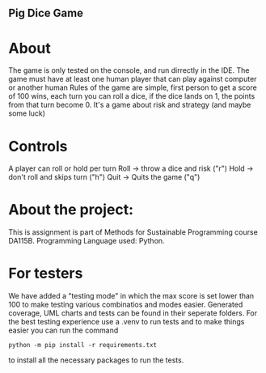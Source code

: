 ## Pig Dice Game

# About

The game is only tested on the console, and run dirrectly in the IDE.
The game must have at least one human player that can play against computer or another human
Rules of the game are simple, first person to get a score of 100 wins, each turn you can roll a dice, if the dice lands on 1, the points from that turn become 0. It's a game about risk and strategy (and maybe some luck)

# Controls

A player can roll or hold per turn
Roll -> throw a dice and risk ("r")
Hold -> don't roll and skips turn ("h")
Quit -> Quits the game ("q")

# About the project:

This is assignment is part of Methods for Sustainable Programming course DA115B.
Programming Language used: Python.

# For testers

We have added a "testing mode" in which the max score is set lower than 100 to make testing various combinatios and modes easier.
Generated coverage, UML charts and tests can be found in their seperate folders. For the best testing experience use a .venv to run tests 
and to make things easier you can run the command 
```
python -m pip install -r requirements.txt
```
to install all the necessary packages to run the tests.
